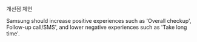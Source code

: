 개선점 제언

Samsung should increase positive experiences such as 'Overall checkup', Follow-up call/SMS', and lower negative experiences such as 'Take long time'.